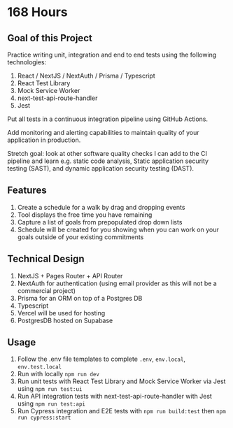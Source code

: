 # 168 Hours

## Goal of this Project

Practice writing unit, integration and end to end tests using the following technologies:

1. React / NextJS / NextAuth / Prisma / Typescript
2. React Test Library
3. Mock Service Worker
4. next-test-api-route-handler
5. Jest

Put all tests in a continuous integration pipeline using GitHub Actions.

Add monitoring and alerting capabilities to maintain quality of your application in production.

Stretch goal: look at other software quality checks I can add to the CI pipeline and learn e.g. static code analysis, Static application security testing (SAST), and dynamic application security testing (DAST).

## Features

1. Create a schedule for a walk by drag and dropping events
2. Tool displays the free time you have remaining
3. Capture a list of goals from prepopulated drop down lists
4. Schedule will be created for you showing when you can work on your goals outside of your existing commitments

## Technical Design

1. NextJS + Pages Router + API Router
2. NextAuth for authentication (using email provider as this will not be a commercial project)
3. Prisma for an ORM on top of a Postgres DB
4. Typescript
5. Vercel will be used for hosting
6. PostgresDB hosted on Supabase

## Usage

1. Follow the .env file templates to complete `.env`, `env.local`, `env.test.local`
2. Run with locally `npm run dev`
3. Run unit tests with React Test Library and Mock Service Worker via Jest using `npm run test:ui`
4. Run API integration tests with next-test-api-route-handler with Jest using `npm run test:api`
5. Run Cypress integration and E2E tests with `npm run build:test` then `npm run cypress:start`
